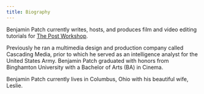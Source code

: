 ```yaml
---
title: Biography
---
```


Benjamin Patch currently writes, hosts, and produces film and video editing
tutorials for [The Post Workshop](https://postworkshop.io/).

Previously he ran a multimedia design and production company called Cascading
Media, prior to which he served as an intelligence analyst for the United States
Army. Benjamin Patch graduated with honors from Binghamton University with a
Bachelor of Arts (BA) in Cinema.

Benjamin Patch currently lives in Columbus, Ohio with his beautiful wife,
Leslie.
